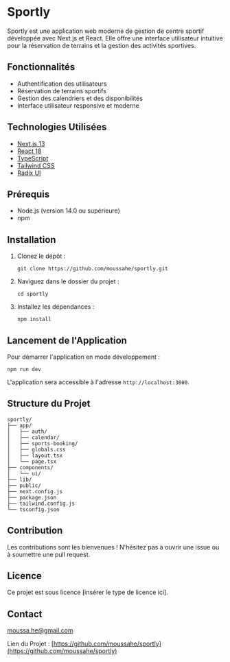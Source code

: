 # Sportly

Sportly est une application web moderne de gestion de centre sportif développée avec Next.js et React. Elle offre une interface utilisateur intuitive pour la réservation de terrains et la gestion des activités sportives.

## Fonctionnalités

- Authentification des utilisateurs
- Réservation de terrains sportifs
- Gestion des calendriers et des disponibilités
- Interface utilisateur responsive et moderne

## Technologies Utilisées

- [Next.js 13](https://nextjs.org/)
- [React 18](https://reactjs.org/)
- [TypeScript](https://www.typescriptlang.org/)
- [Tailwind CSS](https://tailwindcss.com/)
- [Radix UI](https://www.radix-ui.com/)

## Prérequis

- Node.js (version 14.0 ou supérieure)
- npm

## Installation

1. Clonez le dépôt :
   ```
   git clone https://github.com/moussahe/sportly.git
   ```

2. Naviguez dans le dossier du projet :
   ```
   cd sportly
   ```

3. Installez les dépendances :
   ```
   npm install
   ```

## Lancement de l'Application

Pour démarrer l'application en mode développement :

```
npm run dev
```

L'application sera accessible à l'adresse `http://localhost:3000`.

## Structure du Projet

```
sportly/
├── app/
│   ├── auth/
│   ├── calendar/
│   ├── sports-booking/
│   ├── globals.css
│   ├── layout.tsx
│   └── page.tsx
├── components/
│   └── ui/
├── lib/
├── public/
├── next.config.js
├── package.json
├── tailwind.config.js
└── tsconfig.json
```

## Contribution

Les contributions sont les bienvenues ! N'hésitez pas à ouvrir une issue ou à soumettre une pull request.

## Licence

Ce projet est sous licence [insérer le type de licence ici].

## Contact

moussa.he@gmail.com

Lien du Projet : [https://github.com/moussahe/sportly](https://github.com/moussahe/sportly)
